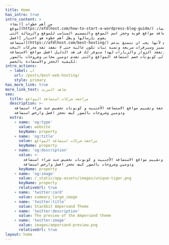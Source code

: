 ```yaml
---
title: Home
has_intro: true
intro_content: >
  من أهم خطوات [انشاء
  موقع](https://afdlhost.com/how-to-start-a-wordpress-blog-guide/) هو الاعتماد
  على استضافة مواقع قوية وحجز اسم الموقع والتصميم المناسب للموقع والرسالة التى
  يقوم بإرسالها ويظل أهم خطوه هو اختيار [افضل
  استضافة](https://afdlhost.com/best-hosting/) للموقع لأنها يجب ان تتمتع بدعم
  فنى مميز وسيرفرات سريعه ونسبة ثبات تكون عالية حتى لا تفقد ثقة محركات البحث
  وتفقد الزوار والزيارات لهذا سنوفر لك فى هذ الدليل افضل مواقع الاستضافة
  بالاضافة الى كوبونات خصم استضافة المواقع والتى تقدم دومين مجانى وشروحات بالصور
  لكيفية الحجز والاستفادة بالخصم.
intro_actions:
  - label: اب
    url: /posts/best-web-hosting/
    style: primary
has_more_link: true
more_link_text: شاهد المزيد
seo:
  title: مراجعة شركات استضافة المواقع
  description: >-
    مراجعة وتقييم مواقع الاستضافة الأجنبيه و كوبونات تخفيض عند شراء استضافة
    ودومين وشروحات بالصور كيف تحجز افضل وارخص استضافة
  extra:
    - name: 'og:type'
      value: website
      keyName: property
    - name: 'og:title'
      value: مراجعة شركات استضافة المواقع
      keyName: property
    - name: 'og:description'
      value: >-
        مراجعة وتقييم مواقع الاستضافة الأجنبيه و كوبونات تخفيض عند شراء استضافة
        ودومين وشروحات بالصور كيف تحجز افضل وارخص استضافة
      keyName: property
    - name: 'og:image'
      value: /_static/app-assets/images/unique-tiger.png
      keyName: property
      relativeUrl: true
    - name: 'twitter:card'
      value: summary_large_image
    - name: 'twitter:title'
      value: Stackbit Ampersand Theme
    - name: 'twitter:description'
      value: The preview of the Ampersand theme
    - name: 'twitter:image'
      value: images/ampersand-preview.png
      relativeUrl: true
layout: home
---
```

